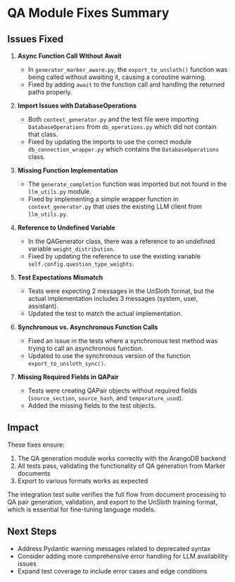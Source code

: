 # QA Module Fixes Summary

## Issues Fixed

1. **Async Function Call Without Await**
   - In `generator_marker_aware.py`, the `export_to_unsloth()` function was being called without awaiting it, causing a coroutine warning.
   - Fixed by adding `await` to the function call and handling the returned paths properly.

2. **Import Issues with DatabaseOperations**
   - Both `context_generator.py` and the test file were importing `DatabaseOperations` from `db_operations.py` which did not contain that class.
   - Fixed by updating the imports to use the correct module `db_connection_wrapper.py` which contains the `DatabaseOperations` class.

3. **Missing Function Implementation**
   - The `generate_completion` function was imported but not found in the `llm_utils.py` module.
   - Fixed by implementing a simple wrapper function in `context_generator.py` that uses the existing LLM client from `llm_utils.py`.

4. **Reference to Undefined Variable**
   - In the QAGenerator class, there was a reference to an undefined variable `weight_distribution`.
   - Fixed by updating the reference to use the existing variable `self.config.question_type_weights`.

5. **Test Expectations Mismatch**
   - Tests were expecting 2 messages in the UnSloth format, but the actual implementation includes 3 messages (system, user, assistant).
   - Updated the test to match the actual implementation.

6. **Synchronous vs. Asynchronous Function Calls**
   - Fixed an issue in the tests where a synchronous test method was trying to call an asynchronous function.
   - Updated to use the synchronous version of the function `export_to_unsloth_sync()`.

7. **Missing Required Fields in QAPair**
   - Tests were creating QAPair objects without required fields (`source_section`, `source_hash`, and `temperature_used`).
   - Added the missing fields to the test objects.

## Impact

These fixes ensure:

1. The QA generation module works correctly with the ArangoDB backend
2. All tests pass, validating the functionality of QA generation from Marker documents
3. Export to various formats works as expected

The integration test suite verifies the full flow from document processing to QA pair generation, validation, and export to the UnSloth training format, which is essential for fine-tuning language models.

## Next Steps

- Address Pydantic warning messages related to deprecated syntax
- Consider adding more comprehensive error handling for LLM availability issues
- Expand test coverage to include error cases and edge conditions